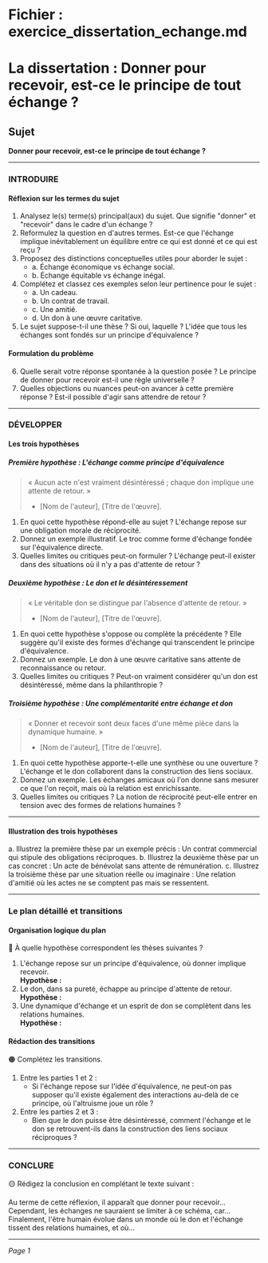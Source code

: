 # Fichier : exercice_dissertation_echange.md

# La dissertation : Donner pour recevoir, est-ce le principe de tout échange ?

## Sujet
**Donner pour recevoir, est-ce le principe de tout échange ?**

---

### INTRODUIRE

#### Réflexion sur les termes du sujet

1. Analysez le(s) terme(s) principal(aux) du sujet. Que signifie "donner" et "recevoir" dans le cadre d'un échange ?
2. Reformulez la question en d'autres termes. Est-ce que l'échange implique inévitablement un équilibre entre ce qui est donné et ce qui est reçu ?
3. Proposez des distinctions conceptuelles utiles pour aborder le sujet : 
   - a. Échange économique vs échange social.
   - b. Échange équitable vs échange inégal.
4. Complétez et classez ces exemples selon leur pertinence pour le sujet :
   - a. Un cadeau.
   - b. Un contrat de travail.
   - c. Une amitié.
   - d. Un don à une œuvre caritative.
5. Le sujet suppose-t-il une thèse ? Si oui, laquelle ? L'idée que tous les échanges sont fondés sur un principe d'équivalence ?

#### Formulation du problème

6. Quelle serait votre réponse spontanée à la question posée ? Le principe de donner pour recevoir est-il une règle universelle ?
7. Quelles objections ou nuances peut-on avancer à cette première réponse ? Est-il possible d'agir sans attendre de retour ? 

---

### DÉVELOPPER

#### Les trois hypothèses

##### Première hypothèse : L'échange comme principe d'équivalence

> « Aucun acte n'est vraiment désintéressé ; chaque don implique une attente de retour. » 
> - [Nom de l'auteur], [Titre de l'œuvre].

1. En quoi cette hypothèse répond-elle au sujet ? L'échange repose sur une obligation morale de réciprocité.
2. Donnez un exemple illustratif. Le troc comme forme d'échange fondée sur l'équivalence directe.
3. Quelles limites ou critiques peut-on formuler ? L'échange peut-il exister dans des situations où il n'y a pas d'attente de retour ? 

##### Deuxième hypothèse : Le don et le désintéressement 

> « Le véritable don se distingue par l'absence d'attente de retour. »
> - [Nom de l'auteur], [Titre de l'œuvre].

1. En quoi cette hypothèse s'oppose ou complète la précédente ? Elle suggère qu'il existe des formes d'échange qui transcendent le principe d'équivalence.
2. Donnez un exemple. Le don à une œuvre caritative sans attente de reconnaissance ou retour.
3. Quelles limites ou critiques ? Peut-on vraiment considérer qu'un don est désintéressé, même dans la philanthropie ?

##### Troisième hypothèse : Une complémentarité entre échange et don

> « Donner et recevoir sont deux faces d'une même pièce dans la dynamique humaine. »
> - [Nom de l'auteur], [Titre de l'œuvre].

1. En quoi cette hypothèse apporte-t-elle une synthèse ou une ouverture ? L'échange et le don collaborent dans la construction des liens sociaux.
2. Donnez un exemple. Les échanges amicaux où l'on donne sans mesurer ce que l'on reçoit, mais où la relation est enrichissante.
3. Quelles limites ou critiques ? La notion de réciprocité peut-elle entrer en tension avec des formes de relations humaines ?

---

#### Illustration des trois hypothèses

a. Illustrez la première thèse par un exemple précis : Un contrat commercial qui stipule des obligations réciproques.
b. Illustrez la deuxième thèse par un cas concret : Un acte de bénévolat sans attente de rémunération.
c. Illustrez la troisième thèse par une situation réelle ou imaginaire : Une relation d'amitié où les actes ne se comptent pas mais se ressentent.

---

### Le plan détaillé et transitions

#### Organisation logique du plan

🔴 À quelle hypothèse correspondent les thèses suivantes ?

1. L'échange repose sur un principe d'équivalence, où donner implique recevoir.  
   **Hypothèse :**
2. Le don, dans sa pureté, échappe au principe d'attente de retour.  
   **Hypothèse :**
3. Une dynamique d'échange et un esprit de don se complètent dans les relations humaines.  
   **Hypothèse :**

#### Rédaction des transitions

🟠 Complétez les transitions.

1. Entre les parties 1 et 2 :  
   - Si l'échange repose sur l'idée d'équivalence, ne peut-on pas supposer qu'il existe également des interactions au-delà de ce principe, où l'altruisme joue un rôle ?
2. Entre les parties 2 et 3 :  
   - Bien que le don puisse être désintéressé, comment l'échange et le don se retrouvent-ils dans la construction des liens sociaux réciproques ?

---

### CONCLURE

🟡 Rédigez la conclusion en complétant le texte suivant :

Au terme de cette réflexion, il apparaît que donner pour recevoir…  
Cependant, les échanges ne sauraient se limiter à ce schéma, car…  
Finalement, l'être humain évolue dans un monde où le don et l'échange tissent des relations humaines, et où… 

--- 

*Page 1*